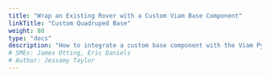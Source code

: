 ```yaml
---
title: "Wrap an Existing Rover with a Custom Viam Base Component"
linkTitle: "Custom Quadruped Base"
weight: 80
type: "docs"
description: "How to integrate a custom base component with the Viam Python SDK."
# SMEs: James Otting, Eric Daniels
# Author: Jessamy Taylor
---
```


